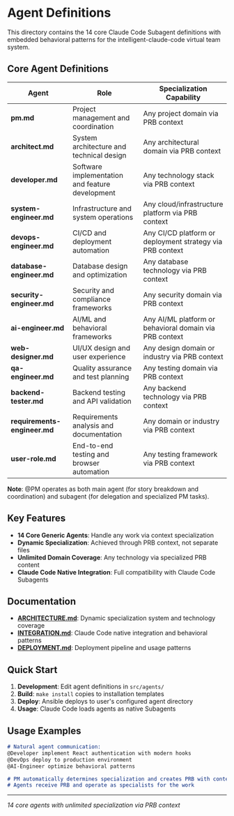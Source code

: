 # Agent Definitions

This directory contains the 14 core Claude Code Subagent definitions with embedded behavioral patterns for the intelligent-claude-code virtual team system.

## Core Agent Definitions

| Agent | Role | Specialization Capability |
|-------|------|---------------------------|
| **pm.md** | Project management and coordination | Any project domain via PRB context |
| **architect.md** | System architecture and technical design | Any architectural domain via PRB context |
| **developer.md** | Software implementation and feature development | Any technology stack via PRB context |
| **system-engineer.md** | Infrastructure and system operations | Any cloud/infrastructure platform via PRB context |
| **devops-engineer.md** | CI/CD and deployment automation | Any CI/CD platform or deployment strategy via PRB context |
| **database-engineer.md** | Database design and optimization | Any database technology via PRB context |
| **security-engineer.md** | Security and compliance frameworks | Any security domain via PRB context |
| **ai-engineer.md** | AI/ML and behavioral frameworks | Any AI/ML platform or behavioral domain via PRB context |
| **web-designer.md** | UI/UX design and user experience | Any design domain or industry via PRB context |
| **qa-engineer.md** | Quality assurance and test planning | Any testing domain via PRB context |
| **backend-tester.md** | Backend testing and API validation | Any backend technology via PRB context |
| **requirements-engineer.md** | Requirements analysis and documentation | Any domain or industry via PRB context |
| **user-role.md** | End-to-end testing and browser automation | Any testing framework via PRB context |

**Note**: @PM operates as both main agent (for story breakdown and coordination) and subagent (for delegation and specialized PM tasks).

## Key Features

- **14 Core Generic Agents**: Handle any work via context specialization
- **Dynamic Specialization**: Achieved through PRB context, not separate files
- **Unlimited Domain Coverage**: Any technology via specialized PRB content
- **Claude Code Native Integration**: Full compatibility with Claude Code Subagents

## Documentation

- **[ARCHITECTURE.md](ARCHITECTURE.md)**: Dynamic specialization system and technology coverage
- **[INTEGRATION.md](INTEGRATION.md)**: Claude Code native integration and behavioral patterns
- **[DEPLOYMENT.md](DEPLOYMENT.md)**: Deployment pipeline and usage patterns

## Quick Start

1. **Development**: Edit agent definitions in `src/agents/`
2. **Build**: `make install` copies to installation templates
3. **Deploy**: Ansible deploys to user's configured agent directory
4. **Usage**: Claude Code loads agents as native Subagents

## Usage Examples

```markdown
# Natural agent communication:
@Developer implement React authentication with modern hooks
@DevOps deploy to production environment
@AI-Engineer optimize behavioral patterns

# PM automatically determines specialization and creates PRB with context
# Agents receive PRB and operate as specialists for the work
```

---

*14 core agents with unlimited specialization via PRB context*